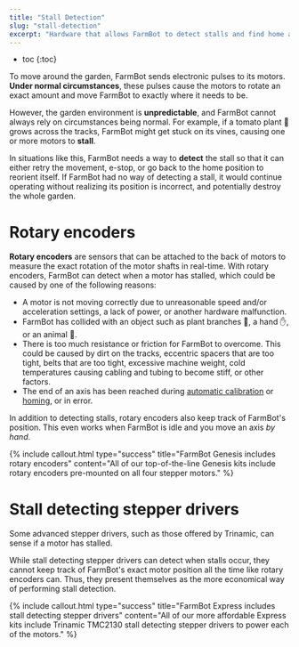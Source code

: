 ```yaml
---
title: "Stall Detection"
slug: "stall-detection"
excerpt: "Hardware that allows FarmBot to detect stalls and find home and axis maximums"
---
```


* toc
{:toc}

To move around the garden, FarmBot sends electronic pulses to its motors. **Under normal circumstances**, these pulses cause the motors to rotate an exact amount and move FarmBot to exactly where it needs to be.

However, the garden environment is **unpredictable**, and FarmBot cannot always rely on circumstances being normal. For example, if a tomato plant :tomato: grows across the tracks, FarmBot might get stuck on its vines, causing one or more motors to **stall**.

In situations like this, FarmBot needs a way to **detect** the stall so that it can either retry the movement, e-stop, or go back to the home position to reorient itself. If FarmBot had no way of detecting a stall, it would continue operating without realizing its position is incorrect, and potentially destroy the whole garden.

# Rotary encoders
**Rotary encoders** are sensors that can be attached to the back of motors to measure the exact rotation of the motor shafts in real-time. With rotary encoders, FarmBot can detect when a motor has stalled, which could be caused by one of the following reasons:

* A motor is not moving correctly due to unreasonable speed and/or acceleration settings, a lack of power, or another hardware malfunction.
* FarmBot has collided with an object such as plant branches :seedling:, a hand :hand:, or an animal :dog:.
* There is too much resistance or friction for FarmBot to overcome. This could be caused by dirt on the tracks, eccentric spacers that are too tight, belts that are too tight, excessive machine weight, cold temperatures causing cabling and tubing to become stiff, or other factors.
* The end of an axis has been reached during [automatic calibration](doc:calibrate-and-home-farmbot#section-automatic-calibration) or [homing](doc:calibrate-and-home-farmbot#section-homing), or in error.

In addition to detecting stalls, rotary encoders also keep track of FarmBot's position. This even works when FarmBot is idle and you move an axis _by hand_.

{%
include callout.html
type="success"
title="FarmBot Genesis includes rotary encoders"
content="All of our top-of-the-line Genesis kits include rotary encoders pre-mounted on all four stepper motors."
%}

# Stall detecting stepper drivers
Some advanced stepper drivers, such as those offered by Trinamic, can sense if a motor has stalled.

While stall detecting stepper drivers can detect when stalls occur, they cannot keep track of FarmBot's exact motor position all the time like rotary encoders can. Thus, they present themselves as the more economical way of performing stall detection.

{%
include callout.html
type="success"
title="FarmBot Express includes stall detecting stepper drivers"
content="All of our more affordable Express kits include Trinamic TMC2130 stall detecting stepper drivers to power each of the motors."
%}

